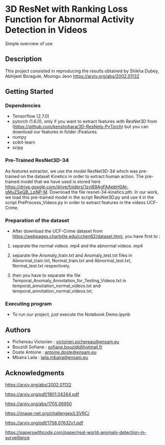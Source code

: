 # 3D ResNet with Ranking Loss Function for Abnormal Activity Detection in Videos
Simple overview of use

## Description

This project consisted in reproducing the results obtained by Shikha Dubey, Abhijeet Boragule,
Moongu Jeon <https://arxiv.org/abs/2002.01132>

## Getting Started

### Dependencies

* Tensorflow (2.7.0)
* pytorch (1.6.0), only if you want to extract features with ResNet3D from (https://github.com/kenshohara/3D-ResNets-PyTorch) but you can download our features in folder /Features.
* numpy
* scikit-learn
* scipy

### Pre-Trained ResNet3D-34
As features extractor, we use the model ResNet3D-34 which was pre-trained on the dataset Kinetics in order to extract human action. The pre-trained model that we have used is stored here https://drive.google.com/drive/folders/1zvl89AgFAApbH0At-gMuZSeQB_LpNP-M. Download the file resnet-34-kinetics.pth.
In our work, we load this pre-trained model in the script ResNet3D.py and use it in the script PreProcess_Videos.py in order to extract features in the videos UCF-Crime.

### Preparation of the dataset

* After download the UCF-Crime dataset from https://webpages.charlotte.edu/cchen62/dataset.html, you have first to :

1) separate the normal videos .mp4 and the abnormal videos .mp4

2) separate the Anomaly_train.txt and Anomaly_test.txt files in Abnormal_train.txt, Normal_train.txt and Abnormal_test.txt, Normal_test.txt respectively. 

3) then you have to separate the file Temporal_Anomaly_Annotation_for_Testing_Videos.txt in temporal_annotation_normal_videos.txt and temporal_annotation_normal_videos.txt.





### Executing program

* To run our project, just execute the Notebook Demo.ipynb


## Authors


* Pichereau Victorien : victorien.pichereau@ensam.eu
* Bouzidi Sofiane : sofiane.bouzidi@hotmail.fr
* Doste Antoine : antoine.doste@ensam.eu
* Mbaira Laila : laila.mbaira@ensam.eu

## Acknowledgments


<https://arxiv.org/abs/2002.01132>

<https://arxiv.org/pdf/1801.04264.pdf>

<https://arxiv.org/abs/1705.06950>

<https://image-net.org/challenges/LSVRC/>

<https://arxiv.org/pdf/1708.07632v1.pdf>

<https://paperswithcode.com/paper/real-world-anomaly-detection-in-surveillance>


